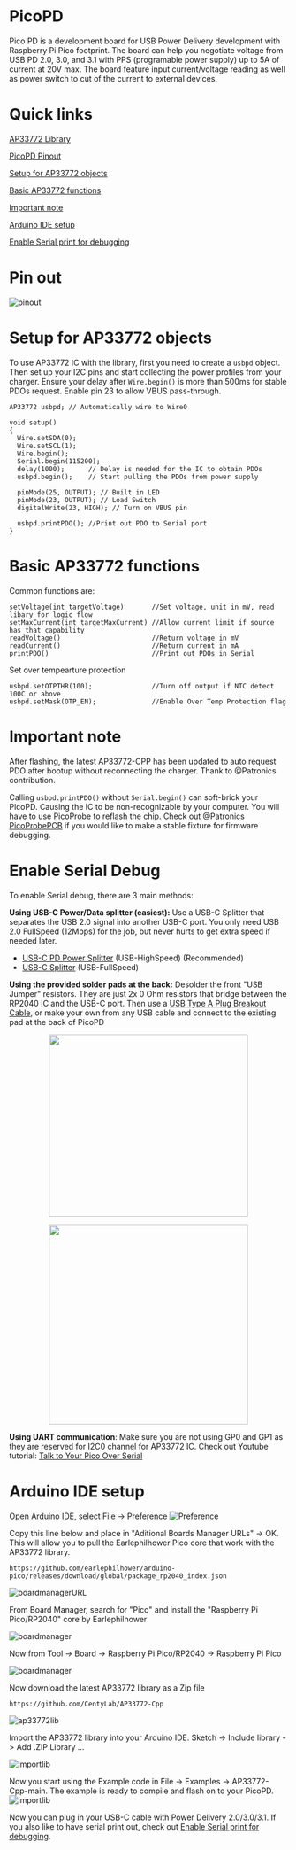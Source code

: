 # PicoPD
Pico PD is a development board for USB Power Delivery development with Raspberry Pi Pico footprint. The board can help you negotiate voltage from USB PD 2.0, 3.0, and 3.1 with PPS (programable power supply) up to 5A of current at 20V max. The board feature input current/voltage reading as well as power switch to cut of the current to external devices.

# Quick links
[AP33772 Library](https://github.com/CentyLab/AP33772-Cpp)

[PicoPD Pinout](#picopd-pinout)

[Setup for AP33772 objects](#setup-for-ap33772-objects)

[Basic AP33772 functions](#basic-ap33772-functions)

[Important note](#important-note)

[Arduino IDE setup](#arduino-ide-setup)

[Enable Serial print for debugging](#enable-serial-debug)

# Pin out
![pinout](https://github.com/CentyLab/PicoPD/blob/main/Hardware/PicoPD%20Pin%20Out.png?raw=true)


# Setup for AP33772 objects
To use AP33772 IC with the library, first you need to create a `usbpd` object. Then set up your I2C pins and start collecting the power profiles from your charger. Ensure your delay after `Wire.begin()` is more than 500ms for stable PDOs request. Enable pin 23 to allow VBUS pass-through.
```
AP33772 usbpd; // Automatically wire to Wire0

void setup()
{
  Wire.setSDA(0);
  Wire.setSCL(1);
  Wire.begin();
  Serial.begin(115200);
  delay(1000); 		// Delay is needed for the IC to obtain PDOs
  usbpd.begin(); 	// Start pulling the PDOs from power supply

  pinMode(25, OUTPUT); // Built in LED
  pinMode(23, OUTPUT); // Load Switch
  digitalWrite(23, HIGH); // Turn on VBUS pin

  usbpd.printPDO(); //Print out PDO to Serial port
}
```

# Basic AP33772 functions
Common functions are:
```
setVoltage(int targetVoltage)       //Set voltage, unit in mV, read libary for logic flow
setMaxCurrent(int targetMaxCurrent) //Allow current limit if source has that capability
readVoltage()                       //Return voltage in mV
readCurrent()                       //Return current in mA
printPDO()                          //Print out PDOs in Serial
```

Set over tempearture protection
```
usbpd.setOTPTHR(100);               //Turn off output if NTC detect 100C or above
usbpd.setMask(OTP_EN);              //Enable Over Temp Protection flag
```

# Important note
After flashing, the latest AP33772-CPP has been updated to auto request PDO after bootup without reconnecting the charger. Thank to @Patronics contribution.

Calling `usbpd.printPDO()` without `Serial.begin()` can soft-brick your PicoPD. Causing the IC to be non-recognizable by your computer. You will have to use PicoProbe to reflash the chip. Check out @Patronics [PicoProbePCB](https://github.com/Patronics/PicoProbePCB) if you would like to make a stable fixture for firmware debugging.

# Enable Serial Debug

To enable Serial debug, there are 3 main methods:

**Using USB-C Power/Data splitter (easiest):** Use a USB-C Splitter that separates the USB 2.0 signal into another USB-C port. You only need USB 2.0 FullSpeed (12Mbps) for the job, but never hurts to get extra speed if needed later. 
 
* [USB-C PD Power Splitter](https://www.tindie.com/products/essenceeng/usb-c-pd-power-splitter/) (USB-HighSpeed) (Recommended)
* [USB-C Splitter](https://lectronz.com/products/usb-c-splitter) (USB-FullSpeed)

**Using the provided solder pads at the back:** Desolder the front "USB Jumper" resistors. They are just 2x 0 Ohm resistors that bridge between the RP2040 IC and the USB-C port. Then use a [USB Type A Plug Breakout Cable](https://www.adafruit.com/product/4448?gclid=Cj0KCQjwoK2mBhDzARIsADGbjeo7nigl8f-8mf8ojsnPvi8TiROBC7YXmMKpGVau8VJHeIO8NyU5nncaAs9qEALw_wcB), or make your own from any USB cable and connect to the existing pad at the back of PicoPD


<p align="center">
  <img width="360" height="330" src="https://cdn.hackaday.io/images/5618501705180911409.png">
</p>
<p align="center">
  <img width="360" height="360" src="https://cdn.hackaday.io/images/2298711708838132236.png">
</p>

**Using UART communication**: Make sure you are not using GP0 and GP1 as they are reserved for I2C0 channel for AP33772 IC. Check out Youtube tutorial: [Talk to Your Pico Over Serial](https://www.youtube.com/watch?v=pbWhoJdYA1s)

# Arduino IDE setup
Open Arduino IDE, select File -> Preference
![Preference](https://github.com/CentyLab/PicoPD/blob/main/Documentation/doc1.png?raw=true)

Copy this line below and place in "Aditional Boards Manager URLs" -> OK. This will allow you to pull the Earlephilhower Pico core that work with the AP33772 library.

```
https://github.com/earlephilhower/arduino-pico/releases/download/global/package_rp2040_index.json
```
![boardmanagerURL](https://github.com/CentyLab/PicoPD/blob/main/Documentation/doc2.png?raw=true)

From Board Manager, search for "Pico" and install the "Raspberry Pi Pico/RP2040" core by Earlephilhower

![boardmanager](https://github.com/CentyLab/PicoPD/blob/main/Documentation/doc3.png?raw=true)

Now from Tool -> Board -> Raspberry Pi Pico/RP2040 -> Raspberry Pi Pico

![boardmanager](https://github.com/CentyLab/PicoPD/blob/main/Documentation/doc4.png?raw=true)

Now download the latest AP33772 library as a Zip file

```
https://github.com/CentyLab/AP33772-Cpp
```
![ap33772lib](https://github.com/CentyLab/PicoPD/blob/main/Documentation/doc5.png?raw=true)

Import the AP33772 library into your Arduino IDE. Sketch -> Include library -> Add .ZIP Library ...

![importlib](https://github.com/CentyLab/PicoPD/blob/main/Documentation/doc6.png?raw=true)

Now you start using the Example code in File -> Examples -> AP33772-Cpp-main. The example is ready to compile and flash on to your PicoPD.
![importlib](https://github.com/CentyLab/PicoPD/blob/main/Documentation/doc8.png?raw=true)

Now you can plug in your USB-C cable with Power Delivery 2.0/3.0/3.1. If you also like to have serial print out, check out [Enable Serial print for debugging](#enable-serial-debug).